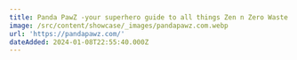 ```yaml
---
title: Panda PawZ -your superhero guide to all things Zen n Zero Waste
image: /src/content/showcase/_images/pandapawz.com.webp
url: 'https://pandapawz.com/'
dateAdded: 2024-01-08T22:55:40.000Z
---
```


